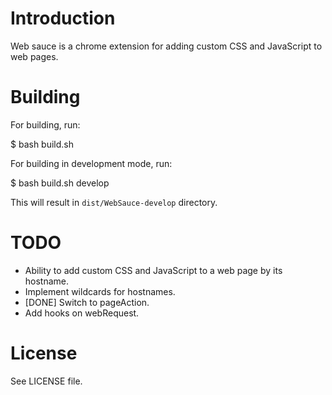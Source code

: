 Introduction
============

Web sauce is a chrome extension for adding custom CSS and JavaScript to web
pages.

Building
========

For building, run:

   $ bash build.sh

For building in development mode, run:

   $ bash build.sh develop

This will result in `dist/WebSauce-develop` directory.

TODO
====

* Ability to add custom CSS and JavaScript to a web page by its hostname.
* Implement wildcards for hostnames.
* [DONE] Switch to pageAction.
* Add hooks on webRequest.

License
=======

See LICENSE file.